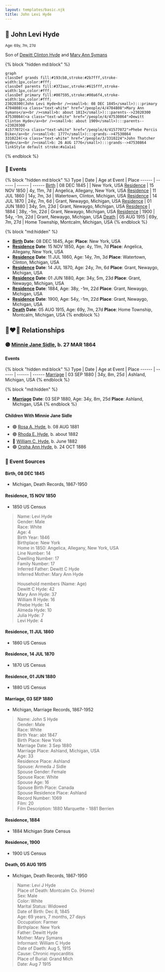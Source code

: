 ```yaml
---
layout: templates/basic.njk
title: John Levi Hyde
---
```

## 🔵 John Levi Hyde
<small>Age: 69y, 7m, 27d</small>

Son of [Dewitt Clinton Hyde](/people/4/47530864) and [Mary Ann Symans](/people/4/4704808)

{% block "hidden md:block" %}
```mermaid
graph
classDef grands fill:#193cb8,stroke:#2b7fff,stroke-width:1px,color:#fff;
classDef parents fill:#372aac,stroke:#615fff,stroke-width:1px,color:#fff;
classDef primary fill:#007595,stroke:#00a6f4,stroke-width:1px,color:#fff;
23020300(John Levi Hyde<br /><small>b: 08 DEC 1845</small>):::primary
4704808(<a class="text-white" href="/people/4/4704808">Mary Ann Symans</a><br /><small>b: about 1813</small>):::parents-->23020300
47530864(<a class="text-white" href="/people/4/47530864">Dewitt Clinton Hyde</a><br /><small>b: about 1909</small>):::parents-->23020300
41577072(<a class="text-white" href="/people/4/41577072">Phebe Percis Dike</a><br /><small>b: 1777</small>):::grands-->47530864
3310224(<a class="text-white" href="/people/3/3310224">John Thatcher Hyde</a><br /><small>b: 26 AUG 1776</small>):::grands-->47530864
linkStyle default stroke:#a1a1a1
```
{% endblock %}

### 📆 Events

{% block "hidden md:block" %}
Type | Date | Age at Event | Place
------ | ------ | ------ | ------
[Birth](#event-event-2) | 08 DEC 1845 |  | New York, USA
[Residence](#event-event-0) | 15 NOV 1850 | 4y, 11m, 7d | Angelica, Allegany, New York, USA
[Residence](#event-event-1) | 11 JUL 1860 | 14y, 7m, 3d | Watertown, Clinton, Michigan, USA
[Residence](#event-event-2) | 14 JUL 1870 | 24y, 7m, 6d | Grant, Newaygo, Michigan, USA
[Residence](#event-event-3) | 01 JUN 1880 | 34y, 5m, 23d | Grant, Newaygo, Michigan, USA
[Residence](#event-event-4) | 1884 | 38y, -1m, 22d | Grant, Newaygo, Michigan, USA
[Residence](#event-event-5) | 1900 | 54y, -1m, 22d | Grant, Newaygo, Michigan, USA
[Death](#event-event-9) | 05 AUG 1915 | 69y, 7m, 27d | Home Township, Montcalm, Michigan, USA
{% endblock %}

{% block "md:hidden" %}
- **[Birth](#event-event-2)**
**Date**: 08 DEC 1845, Age:
**Place**: New York, USA
- **[Residence](#event-event-0)**
**Date**: 15 NOV 1850, Age: 4y, 11m, 7d
**Place**: Angelica, Allegany, New York, USA
- **[Residence](#event-event-1)**
**Date**: 11 JUL 1860, Age: 14y, 7m, 3d
**Place**: Watertown, Clinton, Michigan, USA
- **[Residence](#event-event-2)**
**Date**: 14 JUL 1870, Age: 24y, 7m, 6d
**Place**: Grant, Newaygo, Michigan, USA
- **[Residence](#event-event-3)**
**Date**: 01 JUN 1880, Age: 34y, 5m, 23d
**Place**: Grant, Newaygo, Michigan, USA
- **[Residence](#event-event-4)**
**Date**: 1884, Age: 38y, -1m, 22d
**Place**: Grant, Newaygo, Michigan, USA
- **[Residence](#event-event-5)**
**Date**: 1900, Age: 54y, -1m, 22d
**Place**: Grant, Newaygo, Michigan, USA
- **[Death](#event-event-9)**
**Date**: 05 AUG 1915, Age: 69y, 7m, 27d
**Place**: Home Township, Montcalm, Michigan, USA
{% endblock %}

## 👩‍❤️‍👨 Relationships

### 🟣 [Minnie Jane Sidle](/people/7/73883806), b. 27 MAR 1864

#### Events

{% block "hidden md:block" %}
Type | Date | Age at Event | Place
------ | ------ | ------ | ------
[Marriage](#event-family-0-event-0) | 03 SEP 1880 | 34y, 8m, 25d | Ashland, Michigan, USA
{% endblock %}

{% block "md:hidden" %}
- **[Marriage](#event-family-0-event-0)**
**Date**: 03 SEP 1880, Age: 34y, 8m, 25d
**Place**: Ashland, Michigan, USA
{% endblock %}

#### Children With Minnie Jane Sidle
* 🟣 [Rosa A. Hyde](/people/1/1137888), b. 08 AUG 1881
* 🟣 [Rhoda E. Hyde](/people/9/98029194), b. about 1882
* 🔵 [William C. Hyde](/people/2/28984848), b. June 1882
* 🟣 [Orpha Ann Hyde](/people/6/63932813), b. 24 OCT 1886
### 📰 Event Sources

#### <a id="event-event-2"></a> Birth, 08 DEC 1845
* Michigan, Death Records, 1867-1950

#### <a id="event-event-0"></a> Residence, 15 NOV 1850
* 1850 US Census
>   
  > Name: Levi Hyde  
  > Gender: Male  
  > Race: White  
  > Age: 4  
  > Birth Year: 1846  
  > Birthplace: New York  
  > Home in 1850: Angelica, Allegany, New York, USA  
  > Line Number: 14  
  > Dwelling Number: 17  
  > Family Number: 17  
  > Inferred Father: Dewitt C Hyde  
  > Inferred Mother: Mary Ann Hyde  
  >   
  > Household members (Name: Age)  
  > Dewitt C Hyde: 42  
  > Mary Ann Hyde: 37  
  > William R Hyde: 16  
  > Phebe Hyde: 14  
  > Almeda Hyde: 10  
  > Julia Hyde: 7  
  > Levi Hyde: 4

#### <a id="event-event-1"></a> Residence, 11 JUL 1860
* 1860 US Census

#### <a id="event-event-2"></a> Residence, 14 JUL 1870
* 1870 US Census

#### <a id="event-event-3"></a> Residence, 01 JUN 1880
* 1880 US Census

#### <a id="event-family-0-event-0"></a> Marriage, 03 SEP 1880
* Michigan, Marriage Records, 1867-1952
>   
  > Name: John S Hyde  
  > Gender: Male  
  > Race: White  
  > Birth Year: abt 1847  
  > Birth Place: New York  
  > Marriage Date: 3 Sep 1880  
  > Marriage Place: Ashland, Michigan, USA  
  > Age: 33  
  > Residence Place: Ashland  
  > Spouse: Armeda J Sidle  
  > Spouse Gender: Female  
  > Spouse Race: White  
  > Spouse Age: 16  
  > Spouse Birth Place: Canada  
  > Spouse Residence Place: Ashland  
  > Record Number: 1069  
  > Film: 20  
  > Film Description: 1880 Marquette - 1881 Berrien

#### <a id="event-event-4"></a> Residence, 1884
* 1884 Michigan State Census

#### <a id="event-event-5"></a> Residence, 1900
* 1900 US Census
#### <a id="event-event-9"></a> Death, 05 AUG 1915
* Michigan, Death Records, 1867-1950
>   
  > Name: Levi J Hyde  
  > Place of Death: Montcalm Co. (Home)  
  > Sex: Male  
  > Color: White  
  > Marital Status: Widowed  
  > Date of Birth: Dec 8, 1845  
  > Age: 69 years, 7 months, 27 days  
  > Occupation: Farmer  
  > Birthplace: New York  
  > Father: Dewitt Hyde  
  > Mother: Mary Symans  
  > Informant: William C Hyde  
  > Date of Daeth: Aug 5, 1915  
  > Cause: Chronic myocarditis  
  > Place of Burial: Grand Mich  
  > Date: Aug 7 1915
